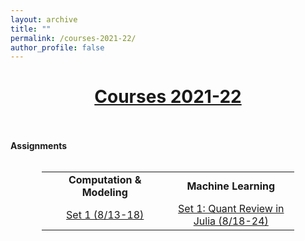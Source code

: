 ```yaml
---
layout: archive
title: ""
permalink: /courses-2021-22/
author_profile: false
---
```


# [<center>Courses 2021-22</center>](#top)

<div style="width:100%; max-width:800px; margin:auto"> 
    
<br><br><b>Assignments</b><br><br>

<center>
<table style="width:80%">
    <tr>
    <td width="50%"><center><b>Computation & Modeling</b></center></td>
    <td width="50%"><center><b>Machine Learning</b></center></td>
  </tr>
   <tr>
    <td width="50%"><center><a class="body" href="https://www.overleaf.com/read/xtxcrqwdgkvt" target="_blank">Set 1 (8/13-18)</a></center></td>
    <td width="50%"><center><a class="body" href="https://www.overleaf.com/read/ngtwymgrzzyd" target="_blank">Set 1: Quant Review in Julia (8/18-24)</a></center></td>
  </tr>
</table>
</center>
